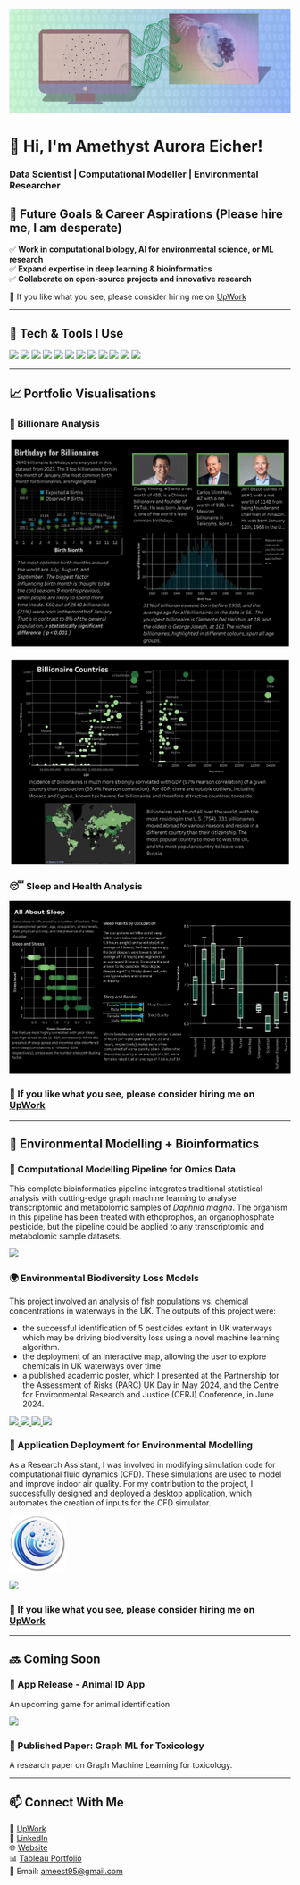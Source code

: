 ![My Banner](https://raw.githubusercontent.com/amethystaurora-robo/amethystaurora-robo/main/github_header.png)

# 👋 Hi, I'm Amethyst Aurora Eicher!
### Data Scientist | Computational Modeller | Environmental Researcher

## 🚀 **Future Goals & Career Aspirations (Please hire me, I am desperate)**  
✅ **Work in computational biology, AI for environmental science, or ML research**  
✅ **Expand expertise in deep learning & bioinformatics**  
✅ **Collaborate on open-source projects and innovative research**  

🏹 If you like what you see, please consider hiring me on [UpWork](https://www.upwork.com/freelancers/~01218f57ed8d2bb823) 

---

## 🔧 **Tech & Tools I Use**  
<p align="left">
  <img src="https://img.shields.io/badge/Python-059541?style=for-the-badge&logo=python&logoColor=white"/>
  <img src="https://img.shields.io/badge/R-ba95c6?style=for-the-badge&logo=r&logoColor=white"/>
  <img src="https://img.shields.io/badge/SQL-d8a8a5?style=for-the-badge&logo=postgresql&logoColor=white"/>
  <img src="https://img.shields.io/badge/Tableau-766090?style=for-the-badge&logo=tableau&logoColor=white"/>
  <img src="https://img.shields.io/badge/scikit--learn-059541?style=for-the-badge&logo=scikitlearn&logoColor=white"/>
  <img src="https://img.shields.io/badge/Azure-7d3f4e?style=for-the-badge&logo=microsoftazure&logoColor=white"/>
  <img src="https://img.shields.io/badge/TensorFlow-059541?style=for-the-badge&logo=tensorflow&logoColor=white"/>
  <img src="https://img.shields.io/badge/PyTorch-059541?style=for-the-badge&logo=pytorch&logoColor=white"/>
  <img src="https://img.shields.io/badge/Numpy-059541?style=for-the-badge&logo=numpy&logoColor=white"/>
  <img src="https://img.shields.io/badge/Pandas-059541?style=for-the-badge&logo=pandas&logoColor=white"/>
  <img src="https://img.shields.io/badge/Databricks-d8a8a5?style=for-the-badge&logo=databricks&logoColor=white"/>
  <img src="https://img.shields.io/badge/AWS-7d3f4e?style=for-the-badge&logo=amazonaws&logoColor=white"/>
</p>


---

## 📈 **Portfolio Visualisations**

### 💱 Billionare Analysis
<p align="left">
  <img src="https://github.com/amethystaurora-robo/amethystaurora-robo/blob/main/Dashboard%202%20(3).png"/>
</p>
<p align="left">
  <img src="https://github.com/amethystaurora-robo/amethystaurora-robo/blob/main/Dashboard%201%20(3).png"/>
</p>

### 😴 Sleep and Health Analysis
<p align="left">
  <img src="https://github.com/amethystaurora-robo/amethystaurora-robo/blob/main/Dashboard%201%20(4).png"/>
</p>

### 🏹 If you like what you see, please consider hiring me on [UpWork](https://www.upwork.com/freelancers/~01218f57ed8d2bb823) 
---

## 🦔 **Environmental Modelling + Bioinformatics**  

### 🧬 Computational Modelling Pipeline for Omics Data  
This complete bioinformatics pipeline integrates traditional statistical analysis with cutting-edge graph machine learning to analyse transcriptomic and metabolomic samples of *Daphnia magna*. The organism in this pipeline has been treated with ethoprophos, an organophosphate pesticide, but the pipeline could be applied to any transcriptomic and metabolomic sample datasets.
<p align="left">
  <a href="https://github.com/amethystaurora-robo/Thesis_publication" target="_blank">
    <img src="https://img.shields.io/badge/View%20Repo-059541?style=for-the-badge&logo=github&logoColor=white"/>
  </a>
</p>

### 🌍 Environmental Biodiversity Loss Models  
This project involved an analysis of fish populations vs. chemical concentrations in waterways in the UK. The outputs of this project were:
- the successful identification of 5 pesticides extant in UK waterways which may be driving biodiversity loss using a novel machine learning algorithm.
- the deployment of an interactive map, allowing the user to explore chemicals in UK waterways over time
- a published academic poster, which I presented at the Partnership for the Assessment of Risks (PARC) UK Day in May 2024, and the Centre for Environmental Research and Justice (CERJ) Conference, in June 2024.
<p align="left">
  <a href="https://github.com/your-repo" target="_blank">
    <img src="https://img.shields.io/badge/View%20Repo-059541?style=for-the-badge&logo=github&logoColor=white"/>
  </a>
  <a href="https://public.tableau.com/app/profile/amethyst.eicher/vizzes" target="_blank">
    <img src="https://img.shields.io/badge/See%20Vizzes-766090?style=for-the-badge&logo=tableau&logoColor=white"/>
  </a>
  <a href="https://ameest95.wixsite.com/my-site-5/about-4" target="_blank">
    <img src="https://img.shields.io/badge/Use%20Tool-d8a8a5?style=for-the-badge&logo=tableau&logoColor=white"/>
  </a>
  <a href="https://github.com/amethystaurora-robo/Zhou-Group-Project/blob/main/Academic_poster_final.pdf" target="_blank">
    <img src="https://img.shields.io/badge/Download%20Poster-7d3f4e?style=for-the-badge&logo=adobeacrobatreader&logoColor=white"/>
  </a>
</p>

### 🤖 Application Deployment for Environmental Modelling
As a Research Assistant, I was involved in modifying simulation code for computational fluid dynamics (CFD). These simulations are used to model and improve indoor air quality. For my contribution to the project, I successfully designed and deployed a desktop application, which automates the creation of inputs for the CFD simulator. 
<p align="left">
  <img src="https://raw.githubusercontent.com/amethystaurora-robo/amethystaurora-robo/main/circle_img.png" width="100">
</p>
<p
  <a href="https://github.com/amethystaurora-robo/MultiFlow3D/releases" target="_blank">
    <img src="https://img.shields.io/badge/Download%20App-7d3f4e?style=for-the-badge&logo=googleplay&logoColor=white"/>
  </a>
</p>

### 🏹 If you like what you see, please consider hiring me on [UpWork](https://www.upwork.com/freelancers/~01218f57ed8d2bb823) 

---

## 🔜 **Coming Soon**  

### 📱 App Release - Animal ID App 
An upcoming game for animal identification
<p align="left">
  <a href="https://github.com/amethystaurora-robo/Animal_Guessing_Game" target="_blank">
    <img src="https://img.shields.io/badge/View%20GitHub-059541?style=for-the-badge&logo=github&logoColor=white&borderRadius=20"/>
  </a>
</p>

### 📜 Published Paper: Graph ML for Toxicology  
A research paper on Graph Machine Learning for toxicology.
 

---

## 📫 **Connect With Me**  
🏹 [UpWork](https://www.upwork.com/freelancers/~01218f57ed8d2bb823)   
💼 [LinkedIn](https://www.linkedin.com/in/amethyst-eicher-1a5998216/)  
🌐 [Website](https://ameest95.wixsite.com/my-site-5)  
📊 [Tableau Portfolio](https://public.tableau.com/app/profile/amethyst.eicher/vizzes)  
📧 Email: ameest95@gmail.com  




<!---
amethystaurora-robo/amethystaurora-robo is a ✨ special ✨ repository because its `README.md` (this file) appears on your GitHub profile.
You can click the Preview link to take a look at your changes.
--->
